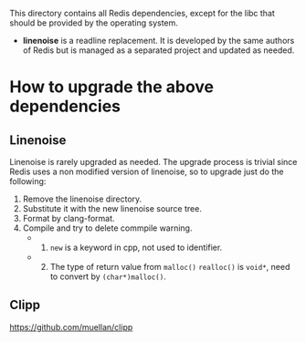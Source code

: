 This directory contains all Redis dependencies, except for the libc that
should be provided by the operating system.

* **linenoise** is a readline replacement. It is developed by the same authors of Redis but is managed as a separated project and updated as needed.

How to upgrade the above dependencies
===


Linenoise
---

Linenoise is rarely upgraded as needed. The upgrade process is trivial since
Redis uses a non modified version of linenoise, so to upgrade just do the
following:

1. Remove the linenoise directory.
2. Substitute it with the new linenoise source tree.
3. Format by clang-format.
4. Compile and try to delete commpile warning.
   - 1. `new` is a keyword in cpp, not used to identifier.
   - 2. The type of return value from `malloc()` `realloc()` is `void*`, need to convert by `(char*)malloc()`.




Clipp
---

https://github.com/muellan/clipp